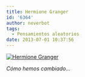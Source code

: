 ```yaml
---
title: Hermione Granger
id: '6364'
author: neverbot
tags:
  - Pensamientos aleatorios
date: 2013-07-01 10:37:56
---
```


[![Hermione Granger](./hermione_granger.gif)](http://localhost:8000/wp-content/uploads/2013/07/hermione_granger.gif)

_Cómo hemos cambiado..._